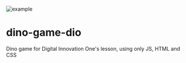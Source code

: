 ![example](https://user-images.githubusercontent.com/88015121/129921472-bac067eb-e70f-46ed-a80c-d72fcfaea360.png)
# dino-game-dio

Dino game for Digital Innovation One's lesson, using only JS, HTML and CSS
